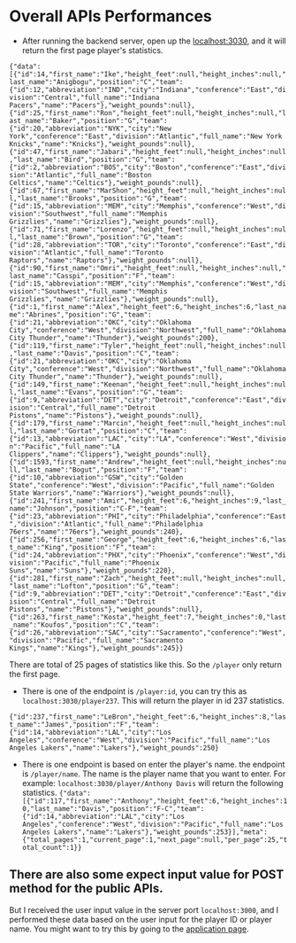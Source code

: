 # Overall APIs Performances

- After running the backend server, open up the [localhost:3030](http://localhost:3030/player), and it will return the first page player's statistics.

`{"data":[{"id":14,"first_name":"Ike","height_feet":null,"height_inches":null,"last_name":"Anigbogu","position":"C","team":{"id":12,"abbreviation":"IND","city":"Indiana","conference":"East","division":"Central","full_name":"Indiana Pacers","name":"Pacers"},"weight_pounds":null},{"id":25,"first_name":"Ron","height_feet":null,"height_inches":null,"last_name":"Baker","position":"G","team":{"id":20,"abbreviation":"NYK","city":"New York","conference":"East","division":"Atlantic","full_name":"New York Knicks","name":"Knicks"},"weight_pounds":null},{"id":47,"first_name":"Jabari","height_feet":null,"height_inches":null,"last_name":"Bird","position":"G","team":{"id":2,"abbreviation":"BOS","city":"Boston","conference":"East","division":"Atlantic","full_name":"Boston Celtics","name":"Celtics"},"weight_pounds":null},{"id":67,"first_name":"MarShon","height_feet":null,"height_inches":null,"last_name":"Brooks","position":"G","team":{"id":15,"abbreviation":"MEM","city":"Memphis","conference":"West","division":"Southwest","full_name":"Memphis Grizzlies","name":"Grizzlies"},"weight_pounds":null},{"id":71,"first_name":"Lorenzo","height_feet":null,"height_inches":null,"last_name":"Brown","position":"G","team":{"id":28,"abbreviation":"TOR","city":"Toronto","conference":"East","division":"Atlantic","full_name":"Toronto Raptors","name":"Raptors"},"weight_pounds":null},{"id":90,"first_name":"Omri","height_feet":null,"height_inches":null,"last_name":"Casspi","position":"F","team":{"id":15,"abbreviation":"MEM","city":"Memphis","conference":"West","division":"Southwest","full_name":"Memphis Grizzlies","name":"Grizzlies"},"weight_pounds":null},{"id":1,"first_name":"Alex","height_feet":6,"height_inches":6,"last_name":"Abrines","position":"G","team":{"id":21,"abbreviation":"OKC","city":"Oklahoma City","conference":"West","division":"Northwest","full_name":"Oklahoma City Thunder","name":"Thunder"},"weight_pounds":200},{"id":119,"first_name":"Tyler","height_feet":null,"height_inches":null,"last_name":"Davis","position":"C","team":{"id":21,"abbreviation":"OKC","city":"Oklahoma City","conference":"West","division":"Northwest","full_name":"Oklahoma City Thunder","name":"Thunder"},"weight_pounds":null},{"id":149,"first_name":"Keenan","height_feet":null,"height_inches":null,"last_name":"Evans","position":"G","team":{"id":9,"abbreviation":"DET","city":"Detroit","conference":"East","division":"Central","full_name":"Detroit Pistons","name":"Pistons"},"weight_pounds":null},{"id":179,"first_name":"Marcin","height_feet":null,"height_inches":null,"last_name":"Gortat","position":"C","team":{"id":13,"abbreviation":"LAC","city":"LA","conference":"West","division":"Pacific","full_name":"LA Clippers","name":"Clippers"},"weight_pounds":null},{"id":1593,"first_name":"Andrew","height_feet":null,"height_inches":null,"last_name":"Bogut","position":"F","team":{"id":10,"abbreviation":"GSW","city":"Golden State","conference":"West","division":"Pacific","full_name":"Golden State Warriors","name":"Warriors"},"weight_pounds":null},{"id":241,"first_name":"Amir","height_feet":6,"height_inches":9,"last_name":"Johnson","position":"C-F","team":{"id":23,"abbreviation":"PHI","city":"Philadelphia","conference":"East","division":"Atlantic","full_name":"Philadelphia 76ers","name":"76ers"},"weight_pounds":240},{"id":256,"first_name":"George","height_feet":6,"height_inches":6,"last_name":"King","position":"F","team":{"id":24,"abbreviation":"PHX","city":"Phoenix","conference":"West","division":"Pacific","full_name":"Phoenix Suns","name":"Suns"},"weight_pounds":220},{"id":281,"first_name":"Zach","height_feet":null,"height_inches":null,"last_name":"Lofton","position":"G","team":{"id":9,"abbreviation":"DET","city":"Detroit","conference":"East","division":"Central","full_name":"Detroit Pistons","name":"Pistons"},"weight_pounds":null},{"id":263,"first_name":"Kosta","height_feet":7,"height_inches":0,"last_name":"Koufos","position":"C","team":{"id":26,"abbreviation":"SAC","city":"Sacramento","conference":"West","division":"Pacific","full_name":"Sacramento Kings","name":"Kings"},"weight_pounds":245}}`

There are total of 25 pages of statistics like this. So the `/player` only return the first page.

- There is one of the endpoint is `/player:id`, you can try this as `localhost:3030/player237`. This will return the player in id 237 statistics.

`{"id":237,"first_name":"LeBron","height_feet":6,"height_inches":8,"last_name":"James","position":"F","team":{"id":14,"abbreviation":"LAL","city":"Los Angeles","conference":"West","division":"Pacific","full_name":"Los Angeles Lakers","name":"Lakers"},"weight_pounds":250}`

- There is one endpoint is based on enter the player's name. the endpoint is `/player/name`. The name is the player name that you want to enter. For example: `localhost:3030/player/Anthony Davis` will return the following statistics.
  `{"data":[{"id":117,"first_name":"Anthony","height_feet":6,"height_inches":10,"last_name":"Davis","position":"F-C","team":{"id":14,"abbreviation":"LAL","city":"Los Angeles","conference":"West","division":"Pacific","full_name":"Los Angeles Lakers","name":"Lakers"},"weight_pounds":253}],"meta":{"total_pages":1,"current_page":1,"next_page":null,"per_page":25,"total_count":1}}`

## There are also some expect input value for POST method for the public APIs.

But I received the user input value in the server port `localhost:3000`, and I performed these data based on the user input for the player ID or player name. You might want to try this by going to the [application page](http://localhost:3000/).
